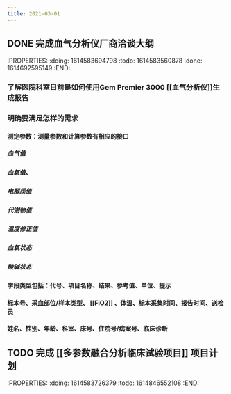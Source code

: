 ```yaml
---
title: 2021-03-01
---
```


## DONE 完成血气分析仪厂商洽谈大纲
:PROPERTIES:
:doing: 1614583694798
:todo: 1614583560878
:done: 1614692595149
:END:
### 了解医院科室目前是如何使用Gem Premier 3000 [[血气分析仪]]生成报告
### 明确要满足怎样的需求
#### 测定参数：测量参数和计算参数有相应的接口
##### 血气值
##### 血氧值、
##### 电解质值
##### 代谢物值
##### 温度修正值
##### 血氧状态
##### 酸碱状态
#### 字段类型包括：代号、项目名称、结果、参考值、单位、提示
#### 标本号、采血部位/样本类型、 [[FiO2]] 、体温、标本采集时间、报告时间、送检员
#### 姓名、性别、年龄、科室、床号、住院号/病案号、临床诊断
## TODO 完成 [[多参数融合分析临床试验项目]] 项目计划
:PROPERTIES:
:doing: 1614583726379
:todo: 1614846552108
:END:
